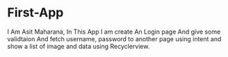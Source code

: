 # First-App
I Am Asit Maharana, In This App I am create An Login page And give some validtaion 
And fetch username, password to another page using intent and show a list of image and data using Recyclerview.
